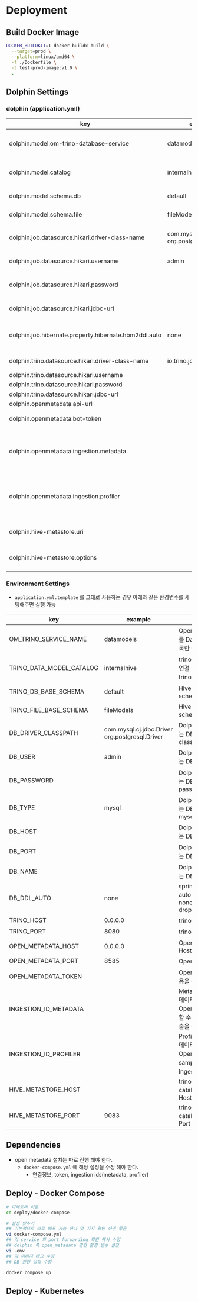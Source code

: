 # Deployment

## Build Docker Image

```bash
DOCKER_BUILDKIT=1 docker buildx build \
  --target=prod \
  --platform=linux/amd64 \
  -f ./Dockerfile \
  -t test-prod-image:v1.0 \  
  .
```

## Dolphin Settings

### dolphin (application.yml)

| key                                                   | example                                             | Description                                                                                 |
|-------------------------------------------------------|-----------------------------------------------------|---------------------------------------------------------------------------------------------|
| dolphin.model.om-trino-database-service               | datamodels                                          | OpenMetadata 에서 Trino 를 DatabaseService 에 등록한 이름                                            |
| dolphin.model.catalog                                 | internalhive                                        | trino 가 hive metastore 를 연결 할 수 있도록 설정한 trino 의 catalog 이름                                  |
| dolphin.model.schema.db                               | default                                             | Hive metastore 의 schema                                                                     |
| dolphin.model.schema.file                             | fileModels                                          | Hive metastore 의 schema                                                                     |
| dolphin.job.datasource.hikari.driver-class-name       | com.mysql.cj.jdbc.Driver<br />org.postgresql.Driver | Dolphin 의 데이터를 저장하는 DB 연결을 위한 driver class path                                             |
| dolphin.job.datasource.hikari.username                | admin                                               | Dolphin 의 데이터를 저장하는 DB 연결을 위한 user                                                          |
| dolphin.job.datasource.hikari.password                |                                                     | Dolphin 의 데이터를 저장하는 DB 연결을 위한 password                                                      |
| dolphin.job.datasource.hikari.jdbc-url                |                                                     | Dolphin 의 데이터를 저장하는 DB 연결을 위한 jdbc url                                                      |
| dolphin.job.hibernate.property.hibernate.hbm2ddl.auto | none                                                | spring.jpa.hibernate.ddl-auto 값<br />none, create, create-drop, update, validate            |
| dolphin.trino.datasource.hikari.driver-class-name     | io.trino.jdbc.TrinoDriver                           | Trino JDBC 연결을 위한 driver class path                                                         |
| dolphin.trino.datasource.hikari.username              |                                                     | trino username                                                                              |
| dolphin.trino.datasource.hikari.password              |                                                     | trino password                                                                              |
| dolphin.trino.datasource.hikari.jdbc-url              |                                                     | trino JDBC url                                                                              |
| dolphin.openmetadata.api-url                          |                                                     | Open Metadata api url                                                                       |
| dolphin.openmetadata.bot-token                        |                                                     | OpenMetadata 의 API 사용을 위한 Bot token                                                         |
| dolphin.openmetadata.ingestion.metadata               |                                                     | Metadata Ingestion Id<br />데이터 모델 생성 후 OpenMetadata 에서 인식 할 수 있도록 Ingestion 호출을 위한 값        |
| dolphin.openmetadata.ingestion.profiler               |                                                     | Profiler Ingestion Id<br />데이터 모델 생성 후 OpenMetadata 에서 sample 을 등록 하기 위해 Ingestion 호출을 위한 값 |
| dolphin.hive-metastore.uri                            |                                                     | trino->hive metastore catalog 생성을 위한 HMS Host/IP                                            |
| dolphin.hive-metastore.options                        |                                                     | trino->hive metastore catalog 생성을 위한 HMS Port                                               |

### Environment Settings

- `application.yml.template` 를 그대로 사용하는 경우 아래와 같은 환경변수를 세팅해주면 실행 가능

| key                      | example                                             | Description                                                                                 |
|--------------------------|-----------------------------------------------------|---------------------------------------------------------------------------------------------|
| OM_TRINO_SERVICE_NAME    | datamodels                                          | OpenMetadata 에서 Trino 를 DatabaseService 에 등록한 이름                                            |
| TRINO_DATA_MODEL_CATALOG | internalhive                                        | trino 가 hive metastore 를 연결 할 수 있도록 설정한 trino 의 catalog 이름                                  |
| TRINO_DB_BASE_SCHEMA     | default                                             | Hive metastore 의 schema                                                                     |
| TRINO_FILE_BASE_SCHEMA   | fileModels                                          | Hive metastore 의 schema                                                                     |
| DB_DRIVER_CLASSPATH      | com.mysql.cj.jdbc.Driver<br />org.postgresql.Driver | Dolphin 의 데이터를 저장하는 DB 연결을 위한 driver class path                                             |
| DB_USER                  | admin                                               | Dolphin 의 데이터를 저장하는 DB 연결을 위한 user                                                          |
| DB_PASSWORD              |                                                     | Dolphin 의 데이터를 저장하는 DB 연결을 위한 password                                                      |
| DB_TYPE                  | mysql                                               | Dolphin 의 데이터를 저장하는 DB 의 타입<br />mysql, postgresql                                          |
| DB_HOST                  |                                                     | Dolphin 의 데이터를 저장하는 DB 의 Host/IP                                                            |
| DB_PORT                  |                                                     | Dolphin 의 데이터를 저장하는 DB 의 Port                                                               |
| DB_NAME                  |                                                     | Dolphin 의 데이터를 저장하는 DB 명                                                                    |
| DB_DDL_AUTO              | none                                                | spring.jpa.hibernate.ddl-auto 값<br />none, create, create-drop, update, validate            |
| TRINO_HOST               | 0.0.0.0                                             | trino 의 Host/IP                                                                             |
| TRINO_PORT               | 8080                                                | trino 의 Port                                                                                |
| OPEN_METADATA_HOST       | 0.0.0.0                                             | OpenMetadata 의 Host/IP                                                                      |
| OPEN_METADATA_PORT       | 8585                                                | OpenMetadata 의 Port                                                                         |
| OPEN_METADATA_TOKEN      |                                                     | OpenMetadata 의 API 사용을 위한 Bot token                                                         |
| INGESTION_ID_METADATA    |                                                     | Metadata Ingestion Id<br />데이터 모델 생성 후 OpenMetadata 에서 인식 할 수 있도록 Ingestion 호출을 위한 값        |
| INGESTION_ID_PROFILER    |                                                     | Profiler Ingestion Id<br />데이터 모델 생성 후 OpenMetadata 에서 sample 을 등록 하기 위해 Ingestion 호출을 위한 값 |
| HIVE_METASTORE_HOST      |                                                     | trino->hive metastore catalog 생성을 위한 HMS Host/IP                                            |
| HIVE_METASTORE_PORT      | 9083                                                | trino->hive metastore catalog 생성을 위한 HMS Port                                               |

## Dependencies

- open metadata 설치는 따로 진행 해야 한다.
    - `docker-compose.yml` 에 해당 설정을 수정 해야 한다.
        - 연결정보, token, ingestion ids(metadata, profiler)

## Deploy - Docker Compose

```bash
# 디렉토리 이동
cd deploy/docker-compose

# 설정 맞추기
## 기본적으로 바로 배포 가능 하나 몇 가지 확인 하면 좋음
vi docker-compose.yml
## 각 service 의 port forwarding 확인 해서 수정
## dolphin 쪽 open_metadata 관련 환경 변수 설정
vi .env
## 각 이미지 태그 수정
## DB 관련 설정 수정 

docker compose up
```

## Deploy - Kubernetes
